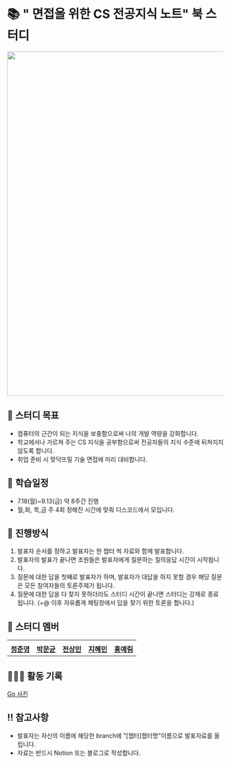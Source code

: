 # 📚 " 면접을 위한 CS 전공지식 노트" 북 스터디
<image src="https://books.google.co.kr/books/publisher/content?id=x6puEAAAQBAJ&hl=ko&pg=PA1&img=1&zoom=3&bul=1&sig=ACfU3U1X1X3-LZ7VmiAPVI3PIy4hdF8SqA&w=1280" width="800px" height="800px">

## 📌 스터디 목표
- 컴퓨터의 근간이 되는 지식을 보충함으로써 나의 개발 역량을 강화합니다.
- 학교에서나 가르쳐 주는 CS 지식을 공부함으로써 전공자들의 지식 수준에 뒤쳐지지 않도록 합니다.
- 취업 준비 시 맞닥뜨릴 기술 면접에 미리 대비합니다.

## 📅 학습일정
- 7.18(월)~9.13(금) 약 8주간 진행
- 월,화, 목,금 주 4회 정해진 시간에 맞춰 디스코드에서 모입니다.

## 💫 진행방식
1. 발표자 순서를 정하고 발표자는 한 챕터 씩 자료와 함께 발표합니다.
2. 발표자의 발표가 끝나면 조원들은 발표자에게 질문하는 질의응답 시간이 시작됩니다.
3. 질문에 대한 답을 첫째로 발표자가 하며, 발표자가 대답을 하지 못할 경우 해당 질문은 모든 참여자들의 토론주제가 됩니다.
4. 질문에 대한 답을 다 찾지 못하더라도 스터디 시간이 끝나면 스터디는 강제로 종료됩니다.
  (+@ 이후 자유롭게 채팅창에서 답을 찾기 위한 토론을 합니다.)

## 🐻 스터디 멤버

<table>
 <tr>
    <td align="center"><a href="https://github.com/junjeeong" width="130px;" alt="정준영"></a></td>
    <td align="center"><a href="https://github.com/mungyun" width="130px"alt="박문균"></a></td>
    <td align="center"><a href="https://github.com/venise5224" width="130px;" alt="전상민"></a></td>
   <td align="center"><a href="https://github.com/hyemeeny" width="130px;" alt="지혜민"></a></td>
    <td align="center"><a href="https://github.com/hongggyelim" width="130px;" alt="홍예림"></a></td>
  </tr>
  <tr>
    <td align="center"><a href="https://github.com/junjeeong"><b>정준영</b></a></td>
    <td align="center"><a href="https://github.com/mungyun"><b>박문균</b></a></td>
    <td align="center"><a href="https://github.com/venise5224"><b>전상민</b></a></td>
    <td align="center"><a href="https://github.com/hyemeeny"><b>지혜민</b></a></td>
    <td align="center"><a href="https://github.com/hongggyelim"><b>홍예림</b></a></td>
  </tr>
</table>

## 🏃🏻‍♂️ 활동 기록
<a href="#">Go 사진</a></br>

## ‼️ 참고사항

- 발표자는 자신의 이름에 해당한 branch에 "[챕터]챕터명"이름으로 발표자료를 올립니다.
- 자료는 반드시 Notion 또는 블로그로 작성합니다.
